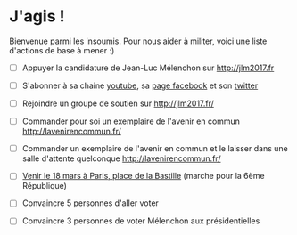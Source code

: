 # J'agis !

Bienvenue parmi les insoumis. Pour nous aider à militer, voici une liste d'actions de base à mener :)

 - [ ] Appuyer la candidature de Jean-Luc Mélenchon sur http://jlm2017.fr
 - [ ] S'abonner à sa chaine [youtube](https://www.youtube.com/user/placeaupeuple), sa [page facebook](https://www.facebook.com/JLMelenchon/) et son [twitter](https://twitter.com/jlmelenchon)
 - [ ] Rejoindre un groupe de soutien sur http://jlm2017.fr/
 - [ ] Commander pour soi un exemplaire de l'avenir en commun http://lavenirencommun.fr/
 - [ ] Commander un exemplaire de l'avenir en commun et le laisser dans une salle d'attente quelconque http://lavenirencommun.fr/
 - [ ] [Venir le 18 mars à Paris, place de la Bastille](http://www.jlm2017.fr/rendez_vous_place_de_la_bastille_le_18_mars_2017) (marche pour la 6ème République)
 - [ ] Convaincre 5 personnes d'aller voter
 - [ ] Convaincre 3 personnes de voter Mélenchon aux présidentielles
 
